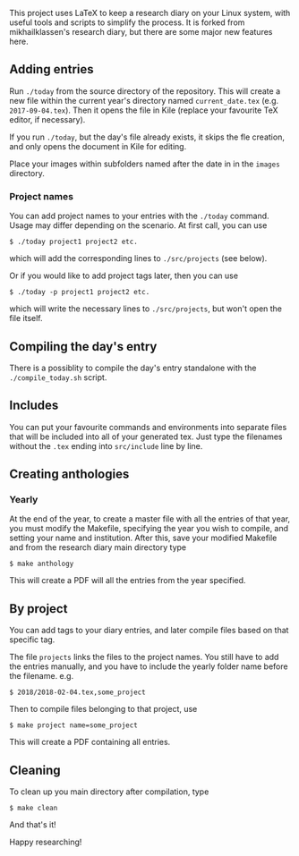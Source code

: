 This project uses LaTeX to keep a research diary on your Linux system, with useful tools and scripts to simplify the process. It is forked from mikhailklassen's research diary, but there are some major new features here.

## Adding entries

Run `./today` from the source directory of the repository. This will create a new file within the current year's directory named `current_date.tex` (e.g. `2017-09-04.tex`). Then it opens the file in Kile (replace your favourite TeX editor, if necessary).

If you run `./today`, but the day's file already exists, it skips the fle creation, and only opens the document in Kile for editing.

Place your images within subfolders named after the date in in the `images` directory.

### Project names

You can add project names to your entries with the `./today` command. Usage may differ depending on the scenario. At first call, you can use

	$ ./today project1 project2 etc.
	
which will add the corresponding lines to `./src/projects` (see below).

Or if you would like to add project tags later, then you can use

	$ ./today -p project1 project2 etc.
	
which will write the necessary lines to `./src/projects`, but won't open the file itself.

## Compiling the day's entry

There is a possiblity to compile the day's entry standalone with the `./compile_today.sh` script.

## Includes

You can put your favourite commands and environments into separate files that will be included into all of your generated tex. Just type the filenames without the `.tex` ending into `src/include` line by line.

## Creating anthologies

### Yearly

At the end of the year, to create a master file with all the entries of that year, you must modify the Makefile, specifying the year you wish to compile, and setting your name and institution. After this, save your modified Makefile and from the research diary main directory type

	$ make anthology

This will create a PDF will all the entries from the year specified. 


## By project

You can add tags to your diary entries, and later compile files based on that specific tag.

The file `projects` links the files to the project names. You still have to add the entries manually, and you have to include the yearly folder name before the filename. e.g.

	$ 2018/2018-02-04.tex,some_project

Then to compile files belonging to that project, use

	$ make project name=some_project

This will create a PDF containing all entries.

## Cleaning

To clean up you main directory after compilation, type

	$ make clean

And that's it!

Happy researching!

